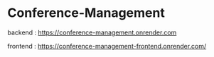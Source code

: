 # Conference-Management

backend : https://conference-management.onrender.com

frontend : https://conference-management-frontend.onrender.com/
